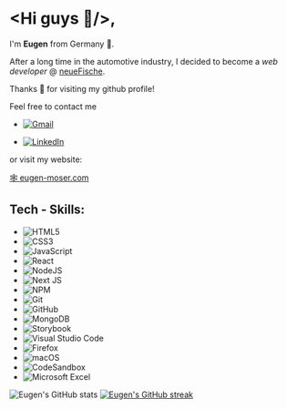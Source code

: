 # <Hi guys 👋/>,

I'm **Eugen** from Germany 🍻.

After a long time in the automotive industry, I decided to become a _web developer_ @ [neueFische](https://www.neuefische.de).

Thanks 🖤 for visiting my github profile!

Feel free to contact me

* [![Gmail](https://img.shields.io/badge/Gmail-D14836?style=for-the-badge&logo=gmail&logoColor=white)](mailto:developermoser@gmail.com)

* [![LinkedIn](https://img.shields.io/badge/linkedin-%230077B5.svg?style=for-the-badge&logo=linkedin&logoColor=white)](https://www.linkedin.com/in/eugen-moser-46b69b186/)

or visit my website: 

[🕸️ eugen-moser.com](https://www.eugen-moser.com)

## Tech - Skills: 
* ![HTML5](https://img.shields.io/badge/html5-%23E34F26.svg?style=for-the-badge&logo=html5&logoColor=white)
* ![CSS3](https://img.shields.io/badge/css3-%231572B6.svg?style=for-the-badge&logo=css3&logoColor=white)
* ![JavaScript](https://img.shields.io/badge/javascript-%23323330.svg?style=for-the-badge&logo=javascript&logoColor=%23F7DF1E)
* ![React](https://img.shields.io/badge/react-%2320232a.svg?style=for-the-badge&logo=react&logoColor=%2361DAFB)
* ![NodeJS](https://img.shields.io/badge/node.js-6DA55F?style=for-the-badge&logo=node.js&logoColor=white)
* ![Next JS](https://img.shields.io/badge/Next-black?style=for-the-badge&logo=next.js&logoColor=white)
* ![NPM](https://img.shields.io/badge/NPM-%23000000.svg?style=for-the-badge&logo=npm&logoColor=white)
* ![Git](https://img.shields.io/badge/git-%23F05033.svg?style=for-the-badge&logo=git&logoColor=white)
* ![GitHub](https://img.shields.io/badge/github-%23121011.svg?style=for-the-badge&logo=github&logoColor=white)
* ![MongoDB](https://img.shields.io/badge/MongoDB-%234ea94b.svg?style=for-the-badge&logo=mongodb&logoColor=white)
* ![Storybook](https://img.shields.io/badge/-Storybook-FF4785?style=for-the-badge&logo=storybook&logoColor=white)
* ![Visual Studio Code](https://img.shields.io/badge/Visual%20Studio%20Code-0078d7.svg?style=for-the-badge&logo=visual-studio-code&logoColor=white)
* ![Firefox](https://img.shields.io/badge/Firefox-FF7139?style=for-the-badge&logo=Firefox-Browser&logoColor=white)
* ![macOS](https://img.shields.io/badge/mac%20os-000000?style=for-the-badge&logo=macos&logoColor=F0F0F0)
* ![CodeSandbox](https://img.shields.io/badge/Codesandbox-040404?style=for-the-badge&logo=codesandbox&logoColor=DBDBDB)
* ![Microsoft Excel](https://img.shields.io/badge/Microsoft_Excel-217346?style=for-the-badge&logo=microsoft-excel&logoColor=white)


![Eugen's GitHub stats](https://github-readme-stats.vercel.app/api?username=EugenMoser&theme=dark&show_icons=true)
[![Eugen's GitHub streak](https://streak-stats.demolab.com/?user=EugenMoser&theme=dark)](https://git.io/streak-stats)
